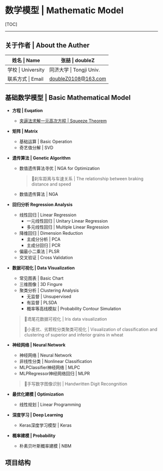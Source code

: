 # 数学模型 | Mathematic Model

[TOC]

------

## 关于作者 | About the Auther

| 姓名 \| Name       | 张喆 \| doubleZ          |
| ------------------ | ------------------------ |
| 学校 \| University | 同济大学 \| Tongji Univ. |
| 联系方式 \| Email  | doubleZ0108@163.com      |

## 基础数学模型 | Basic Mathematical Model

- **方程 | Euqation**

  - [夹逼法求解一元高次方程 | Squeeze Theorem]()

- **矩阵 | Matrix**

  - 基础运算 | Basic Operation
  - 奇艺值分解 | SVD

- **遗传算法 | Genetic Algorithm**

  - 数值遗传算法寻优 | NGA for Optimization

    > 🌰刹车距离与车速关系 | The relationship between braking distance and speed

  - 数值遗传算法 | NGA

- **回归分析 Regression Analysis**

  - 线性回归 | Linear Regression
    - 一元线性回归 | Unitary Linear Regression
    - 多元线性回归 | Multiple Linear Regression
  - 降维回归 | Dimension Reduction
    - 主成分分析 | PCA
    - 主成分回归 | PCR
  - 偏最小二乘法 | PLSR
  - 交叉验证 | Cross Validation

- **数据可视化 | Data Visualization**

  - 常见图表 | Basic Chart
  - 三维图像 | 3D Fingure
  - 聚类分析 | Clustering Analysis
    - 无监督 | Unsupervised
    - 有监督 | PLSDA
    - 概率等高线模拟 | Probability Contour Simulation

  > 🌰鸢尾花数据可视化 | Iris data visualization
  >
  > 🌰小麦优、劣颗粒分类聚类可视化 | Visualization of classification and clustering of superior and inferior grains in wheat

- **神经网络 | Neural Network**

  - 神经网络 | Neural Network
  - 非线性分类 | Nonlinear Classification
  - MLPClassifier神经网络 | MLPC
  - MLPRegressor神经网络回归 | MLPR

  > 🌰手写数字图像识别 | Handwritten Digit Recongnition

- **最优化建模 | Optimization**

  - 线性规划 | Linear Programming

- **深度学习 | Deep Learning**

  - Keras深度学习模型 | Keras

- **概率建模 | Probability**

  - 朴素贝叶斯概率建模 | NBM

## 项目结构

```

```

